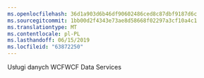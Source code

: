 ```yaml
---
ms.openlocfilehash: 36d1a903d6b46df90602486ced8c87dbf9187d6c
ms.sourcegitcommit: 1bb00d2f4343e73ae8d58668f02297a3cf10a4c1
ms.translationtype: MT
ms.contentlocale: pl-PL
ms.lasthandoff: 06/15/2019
ms.locfileid: "63872250"
---
```

<span data-ttu-id="14b69-101">Usługi danych WCF</span><span class="sxs-lookup"><span data-stu-id="14b69-101">WCF Data Services</span></span>